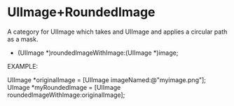 UIImage+RoundedImage
=================================

A category for UIImage which takes and UIImage and applies a circular path as a mask.

+ (UIImage *)roundedImageWithImage:(UIImage *)image;

EXAMPLE:

UIImage *originalImage = [UIImage imageNamed:@"myimage.png"];
UImage *myRoundedImage = [UIImage roundedImageWithImage:originalImage];